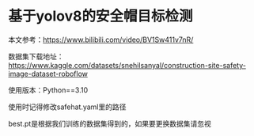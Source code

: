 # 基于yolov8的安全帽目标检测

本文参考：https://www.bilibili.com/video/BV1Sw411v7nR/

数据集下载地址：https://www.kaggle.com/datasets/snehilsanyal/construction-site-safety-image-dataset-roboflow

使用版本：Python==3.10

使用时记得修改safehat.yaml里的路径

best.pt是根据我们训练的数据集得到的，如果要更换数据集请忽视
